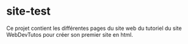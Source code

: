 # site-test
Ce projet contient les différentes pages du site web du tutoriel du site WebDevTutos pour créer son premier site en html.
